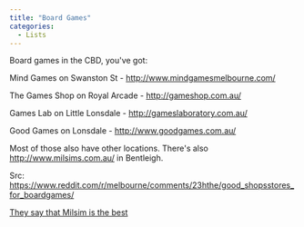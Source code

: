 ```yaml
---
title: "Board Games"
categories:
  - Lists
---
```


Board games in the CBD, you've got:

Mind Games on Swanston St - http://www.mindgamesmelbourne.com/

The Games Shop on Royal Arcade - http://gameshop.com.au/

Games Lab on Little Lonsdale - http://gameslaboratory.com.au/

Good Games on Lonsdale - http://www.goodgames.com.au/

Most of those also have other locations. There's also http://www.milsims.com.au/ in Bentleigh.

Src: https://www.reddit.com/r/melbourne/comments/23hthe/good_shopsstores_for_boardgames/

[They say that Milsim is the best](https://www.reddit.com/r/boardgames/comments/14yrfn/its_as_if_no_one_in_melbourne_australia_have_the/)
